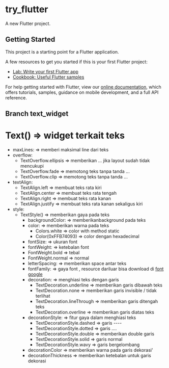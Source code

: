 # try_flutter

A new Flutter project.

## Getting Started

This project is a starting point for a Flutter application.

A few resources to get you started if this is your first Flutter project:

- [Lab: Write your first Flutter app](https://flutter.dev/docs/get-started/codelab)
- [Cookbook: Useful Flutter samples](https://flutter.dev/docs/cookbook)

For help getting started with Flutter, view our
[online documentation](https://flutter.dev/docs), which offers tutorials,
samples, guidance on mobile development, and a full API reference.

## Branch text_widget

# Text() => widget terkait teks

- maxLines: => memberi maksimal line dari teks
- overflow:
  - TextOverflow.ellipsis => memberikan ... jika layout sudah tidak mencukupi
  - TextOverflow.fade => memotong teks tanpa tanda ...
  - TextOverflow.clip => memotong teks tanpa tanda ...
- textAlign:
  - TextAlign.left => membuat teks rata kiri
  - TextAlign.center => membuat teks rata tengah
  - TextAlign.right => membuat teks rata kanan
  - TextAlign.justify => membuat teks rata kanan sekaligus kiri
- style:
  - TextStyle() => memberikan gaya pada teks
    - backgroundColor: => memberikanbackground pada teks
    - color: => memberikan warna pada teks
      - Colors.white => color with method static
      - Color(0xFFB74093) => color dengan hexadecimal
    - fontSize: => ukuran font
    - fontWeight: => ketebalan font
    - FontWeight.bold => tebal
    - FontWeight.normal => normal
    - letterSpacing: => memberikan space antar teks
    - fontFamily: => gaya font , resource dariluar bisa download di [font google](https://fonts.google.com)
    - decoration: => menghiasi teks dengan garis
      - TextDecoration.underline => memberikan garis dibawah teks
      - TextDecoration.none => memberikan garis invisible / tidak terlihat
      - TextDecoration.lineThrough => memberikan garis ditengah teks
      - TextDecoration.overline => memberikan garis diatas teks
    - decorationStyle: => fitur gaya dalam menghiasi teks
      - TextDecorationStyle.dashed => garis ----
      - TextDecorationStyle.dotted => garis ....
      - TextDecorationStyle.double => memberikan double garis
      - TextDecorationStyle.solid => garis normal
      - TextDecorationStyle.wavy => garis bergelombang
    - decorationColor => memberikan warna pada garis dekorasi'
    - decorationThickness => memberikan ketebalan untuk garis dekorasi
